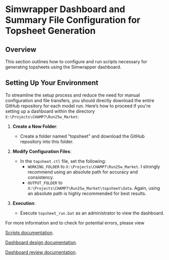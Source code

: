 # Simwrapper Dashboard and Summary File Configuration for Topsheet Generation

## Overview
This section outlines how to configure and run scripts necessary for generating topsheets using the Simwrapper dashboard.


## Setting Up Your Environment

To streamline the setup process and reduce the need for manual configuration and file transfers, you should directly download the entire GitHub repository for each model run. Here’s how to proceed if you're setting up a dashboard within the directory `X:\Projects\CHAMP7\Run25w_Market`:

1. **Create a New Folder**:
   - Create a folder named "topsheet" and download the GitHub repository into this folder.

2. **Modify Configuration Files**:
   - In the `topsheet.ctl` file, set the following:
     - `WORKING_FOLDER` to `X:\Projects\CHAMP7\Run25w_Market`. I strongly recommend using an absolute path for accuracy and consistency.
     - `OUTPUT_FOLDER` to `X:\Projects\CHAMP7\Run25w_Market\topsheet\data`. Again, using an absolute path is highly recommended for best results.

3. **Execution**:
   - Execute `topsheet_run.bat` as an administrator to view the dashboard.

For more information and to check for potential errors, please view 

[Scripts documentation](https://docs.google.com/document/d/1d1rsOzBTJeTjgL5Qi_pyLSJCFsjHB4bm8BG8Yhs29OA/edit).

[Dashboard design documentation](https://docs.google.com/document/d/17FlH8S7F_nT-qn5nNHcWCI0Av0-2xLipeVUh8ym7Hh0/edit).

[Dashboard review documentation](https://docs.google.com/document/d/1o2vDNIshKRgV7FeATWGQIALQo78pNWbwqu3ksiplu28/edit).

